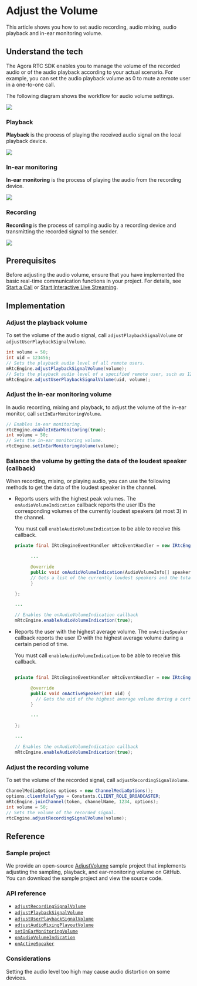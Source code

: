 # Adjust the Volume

This article shows you how to set audio recording, audio mixing, audio playback and in-ear monitoring volume.

## Understand the tech

The Agora RTC SDK enables you to manage the volume of the recorded audio or of the audio playback according to your actual scenario. For example, you can set the audio playback volume as 0 to mute a remote user in a one-to-one call.

The following diagram shows the workflow for audio volume settings.

![](https://web-cdn.agora.io/docs-files/1578559042677)

### Playback

**Playback** is the process of playing the received audio signal on the local playback device.

![](https://web-cdn.agora.io/docs-files/1578559415146)

### In-ear monitoring

**In-ear monitoring** is the process of playing the audio from the recording device.

![](https://web-cdn.agora.io/docs-files/1578560373700)


### Recording

**Recording** is the process of sampling audio by a recording device and transmitting the recorded signal to the sender.

![](https://web-cdn.agora.io/docs-files/1578559122611)

## Prerequisites

Before adjusting the audio volume, ensure that you have implemented the basic real-time communication functions in your project. For details, see [Start a Call](start_call_android) or [Start Interactive Live Streaming](start_live_android).

## Implementation

### Adjust the playback volume

To set the volume of the audio signal, call `adjustPlaybackSignalVolume` or `adjustUserPlaybackSignalVolume`.


```java
int volume = 50;
int uid = 123456;
// Sets the playback audio level of all remote users.
mRtcEngine.adjustPlaybackSignalVolume(volume);
// Sets the playback audio level of a specified remote user, such as 123456.
mRtcEngine.adjustUserPlaybackSignalVolume(uid, volume);
```

### Adjust the in-ear monitoring volume

In audio recording, mixing and playback, to adjust the volume of the in-ear monitor, call `setInEarMonitoringVolume`.

```java
// Enables in-ear monitoring.
rtcEngine.enableInEarMonitoring(true);
int volume = 50;
// Sets the in-ear monitoring volume.
rtcEngine.setInEarMonitoringVolume(volume);
```



### Balance the volume by getting the data of the loudest speaker (callback)

When recording, mixing, or playing audio, you can use the following methods to get the data of the loudest speaker in the channel.

- Reports users with the highest peak volumes. The `onAudioVolumeIndication` callback reports the user IDs the corresponding volumes of the currently loudest speakers (at most 3) in the channel.

	 <div class="alert note">You must call <code>enableAudioVolumeIndication</code> to be able to receive this callback.</div>


  ```java
  private final IRtcEngineEventHandler mRtcEventHandler = new IRtcEngineEventHandler() {

        ...

        @override
        public void onAudioVolumeIndication(AudioVolumeInfo[] speakers, int totalVolume) {
        // Gets a list of the currently loudest speakers and the total volume
        }

  };

  ...

  // Enables the onAudioVolumeIndication callback
  mRtcEngine.enableAudioVolumeIndication(true);
  ```

- Reports the user with the highest average volume. The `onActiveSpeaker` callback reports the user ID with the highest average volume during a certain period of time.

	 <div class="alert note">You must call <code>enableAudioVolumeIndication</code> to be able to receive this callback.</div>

  ```java

  private final IRtcEngineEventHandler mRtcEventHandler = new IRtcEngineEventHandler() {

        @override
        public void onActiveSpeaker(int uid) {
          // Gets the uid of the highest average volume during a certain period of time
        }

        ...

  };

  ...

  // Enables the onAudioVolumeIndication callback
  mRtcEngine.enableAudioVolumeIndication(true);
  ```

### Adjust the recording volume

To set the volume of the recorded signal, call `adjustRecordingSignalVolume`.

```java
ChannelMediaOptions options = new ChannelMediaOptions();
options.clientRoleType = Constants.CLIENT_ROLE_BROADCASTER;
mRtcEngine.joinChannel(token, channelName, 1234, options);
int volume = 50;
// Sets the volume of the recorded signal.
rtcEngine.adjustRecordingSignalVolume(volume);
```

## Reference


### Sample project

We provide an open-source [AdjustVolume](https://github.com/AgoraIO/API-Examples/blob/dev/3.6.200/Android/APIExample/app/src/main/java/io/agora/api/example/examples/advanced/AdjustVolume.java) sample project that implements adjusting the sampling, playback, and ear-monitoring volume on GitHub. You can download the sample project and view the source code.

### API reference

- [`adjustRecordingSignalVolume`](./API%20Reference/java/classio_1_1agora_1_1rtc_1_1_rtc_engine.html#af3747f72256eb683feadbca2b742bd05)
- [`adjustPlaybackSignalVolume`](./API%20Reference/java/classio_1_1agora_1_1rtc_1_1_rtc_engine.html#af7d7f10fc96db2febb9c2590891d071b)
- [`adjustUserPlaybackSignalVolume`](./API%20Reference/java/classio_1_1agora_1_1rtc_1_1_rtc_engine.html#aac9c5135996428d9a238fe8e66858268)
- [`adjustAudioMixingPlayoutVolume`](./API%20Reference/java/classio_1_1agora_1_1rtc_1_1_rtc_engine.html#a0308c6bc82af433ae8340e0b3cd228c9)
- [`setInEarMonitoringVolume`](./API%20Reference/java/classio_1_1agora_1_1rtc_1_1_rtc_engine.html#af71afdf140660b10c4fb0c40029c432d)
- [`onAudioVolumeIndication`](./API%20Reference/java/classio_1_1agora_1_1rtc_1_1_i_rtc_engine_event_handler.html#a4d37f2b4d569fa787bb8c0e3ae8cd424)
- [`onActiveSpeaker`](./API%20Reference/java/classio_1_1agora_1_1rtc_1_1_i_rtc_engine_event_handler.html#a895e965178d808f9d33b387ab3e50300)

### Considerations

Setting the audio level too high may cause audio distortion on some devices.